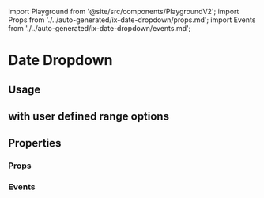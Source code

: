 import Playground from '@site/src/components/PlaygroundV2';
import Props from './../auto-generated/ix-date-dropdown/props.md';
import Events from './../auto-generated/ix-date-dropdown/events.md';

# Date Dropdown

## Usage

<Playground
  name="date-dropdown" height="35rem"
  examplesByName>
</Playground>

## with user defined range options

<Playground
  name="date-dropdown-user-range" height="35rem"
  examplesByName>
</Playground>

## Properties

### Props

<Props/>

### Events

<Events/>
